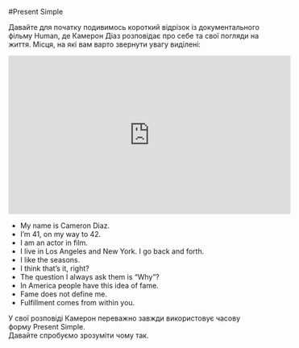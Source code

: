 #Present Simple

Давайте для початку подивимось короткий відрізок із документального фільму <span class="p1">Human</span>, де Камерон Діаз розповідає про себе та свої погляди на життя. Місця, на які вам варто звернути увагу виділені:


<div class="fluidMedia">
<iframe align="center" width="560" height="315" src="https://www.youtube.com/embed/e-HvL3TSf-8" frameborder="0" allowfullscreen></iframe></div>


<ul>
<li><span class="p1">My name is</span> Cameron Diaz.</li>
<li><span class="p1">I’m</span> 41, on my way to 42.</li>
<li><span class="p1">I am</span> an actor in film.</li>
<li><span class="p1">I live</span> in Los Angeles and New York. I go back and forth.</li>
<li><span class="p1">I like</span> the seasons.</li>
<li><span class="p1">I think</span> that’s it, right?</li>
<li>The question <span class="p1">I always</span> ask them is “Why”?</li>
<li>In America <span class="p1">people have</span> this idea of fame.</li>
<li><span class="p1">Fame does not define</span> me.</li>
<li><span class="p1">Fulfillment comes</span> from within you. </li>
</ul>


У свої розповіді Камерон переважно завжди використовує часову форму Present Simple.<br>
Давайте спробуємо зрозуміти чому так.